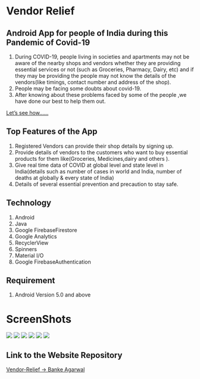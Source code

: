 # Vendor Relief
## Android App for people of India during this Pandemic of Covid-19
1. During COVID-19, people living in societies and apartments may not be aware of the nearby shops and vendors whether they are providing essential services or not (such as Groceries, Pharmacy, Dairy, etc) and if they may be providing the people may not know the details of the vendors(like timings, contact number and address of the shop).
2. People may be facing some doubts about covid-19.
3. After knowing about these problems faced by some of the people ,we have done our best to help them out.

[Let’s see how……](https://drive.google.com/file/d/1jM2VANbsHNv4yrCOIaSbFtMtqQq1NZsp/view?usp=drivesdk)

## Top Features of the App
1. Registered Vendors can provide their shop details by signing up.
2. Provide details of vendors to the customers who want to buy essential products for them like(Groceries, Medicines,dairy and others ).
3. Give real time data of COVID at global level and state level in India(details such as number of cases in world and India, number of deaths at globally & every state of India)
4. Details of several essential prevention and precaution to stay safe.

## Technology
1. Android
2. Java
3. Google FirebaseFirestore
4. Google Analytics
5. RecyclerView
6. Spinners
7. Material I/O
8. Google FirebaseAuthentication

## Requirement 
1. Android Version 5.0 and above

# ScreenShots
![](https://github.com/plazzy99/VendorRelief/blob/master/app/src/main/res/drawable/userpage.png)
![](https://github.com/plazzy99/VendorRelief/blob/master/app/src/main/res/drawable/authenticationpage.png)
![](https://github.com/plazzy99/VendorRelief/blob/master/app/src/main/res/drawable/verificationpop.png)
![](https://github.com/plazzy99/VendorRelief/blob/master/app/src/main/res/drawable/vendordetailupdateform.png)
![](https://github.com/plazzy99/VendorRelief/blob/master/app/src/main/res/drawable/faqpage.png)
![](https://github.com/plazzy99/VendorRelief/blob/master/app/src/main/res/drawable/spreaddata.png)

## Link to the Website Repository
[Vendor-Relief -> Banke Agarwal](https://github.com/bankebihariagrawal/Vendor-Relief)

